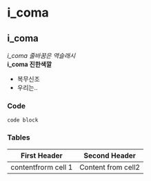 # i_coma

## i_coma
*i_coma 줄바꿈은 역슬래시* \
**i_coma 진한색깔**

- 복무신조
- 우리는..


### Code
```
code block
```

### Tables

First Header | Second Header
-------------|--------------
contentfrorm cell 1 | Content from cell2
